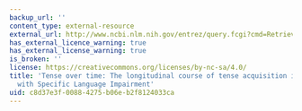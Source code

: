 ```yaml
---
backup_url: ''
content_type: external-resource
external_url: http://www.ncbi.nlm.nih.gov/entrez/query.fcgi?cmd=Retrieve&db=PubMed&dopt=Citation&list_uids=9859895
has_external_licence_warning: true
has_external_license_warning: true
is_broken: ''
license: https://creativecommons.org/licenses/by-nc-sa/4.0/
title: 'Tense over time: The longitudinal course of tense acquisition in Children
  with Specific Language Impairment'
uid: c8d37e3f-0088-4275-b06e-b2f8124033ca
---
```

